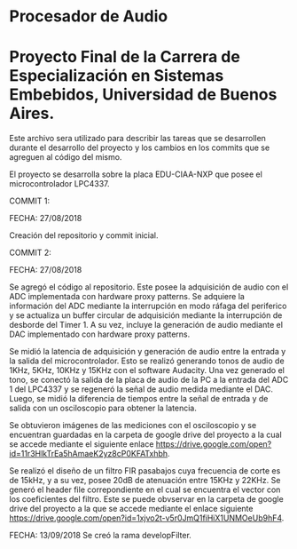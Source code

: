 # Procesador de Audio

# Proyecto Final de la Carrera de Especialización en Sistemas Embebidos, Universidad de Buenos Aires.

Este archivo sera utilizado para describir las tareas que se desarrollen durante el desarrollo del proyecto y los cambios en los commits que se agreguen al código del mismo. 

El proyecto se desarrolla sobre la placa EDU-CIAA-NXP que posee el microcontrolador LPC4337.

COMMIT 1:

FECHA: 27/08/2018

Creación del repositorio y commit inicial.

COMMIT 2:

FECHA: 27/08/2018

Se agregó el código al repositorio. Este posee la adquisición de audio con el ADC implementada con hardware proxy patterns. Se adquiere la información del ADC mediante la interrupción en modo ráfaga del periferico y se actualiza un buffer circular de adquisición mediante la interrupción de desborde del Timer 1. A su vez, incluye la generación de audio mediante el DAC implementado con hardware proxy patterns. 

Se midió la latencia de adquisición y generación de audio entre la entrada y la salida del microcontrolador. Esto se realizó generando tonos de audio de 1KHz, 5KHz, 10KHz y 15KHz con el software Audacity. Una vez generado el tono, se conectó la salida de la placa de audio de la PC a la entrada del ADC 1 del LPC4337 y se regeneró la señal de audio medida mediante el DAC. Luego, se midió la diferencia de tiempos entre la señal de entrada y de salida con un osciloscopio para obtener la latencia. 

Se obtuvieron imágenes de las mediciones con el osciloscopio y se encuentran guardadas en la carpeta de google drive del proyecto a la cual se accede mediante el siguiente enlace https://drive.google.com/open?id=11r3HlkTrEa5hAmaeK2yz8cP0KFATxhbh. 

Se realizó el diseño de un filtro FIR pasabajos cuya frecuencia de corte es de 15kHz, y a su vez, posee 20dB de atenuación entre 15KHz y 22KHz. Se generó el header file correpondiente en el cual se encuentra el vector con los coeficientes del filtro. Este se puede obvservar en la carpeta de google drive del proyecto a la que se accede mediante el enlace siguiente https://drive.google.com/open?id=1xjvo2t-v5r0JmQ1fiHiX1UNMOeUb9hF4.


FECHA: 13/09/2018
Se creó la rama developFilter.
